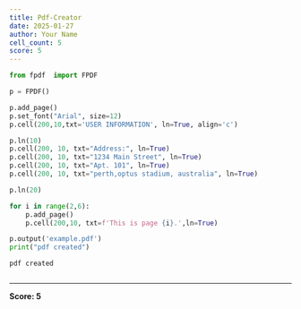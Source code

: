 ```yaml
---
title: Pdf-Creator
date: 2025-01-27
author: Your Name
cell_count: 5
score: 5
---
```


```python
from fpdf  import FPDF
```


```python
p = FPDF()
```


```python
p.add_page()
p.set_font("Arial", size=12)
p.cell(200,10,txt='USER INFORMATION', ln=True, align='c')

p.ln(10)
p.cell(200, 10, txt="Address:", ln=True)
p.cell(200, 10, txt="1234 Main Street", ln=True)
p.cell(200, 10, txt="Apt. 101", ln=True)
p.cell(200, 10, txt="perth,optus stadium, australia", ln=True)

p.ln(20)
```


```python
for i in range(2,6):
    p.add_page()
    p.cell(200,10, txt=f'This is page {i}.',ln=True)

p.output('example.pdf')
print("pdf created")
```

    pdf created



```python

```


---
**Score: 5**
